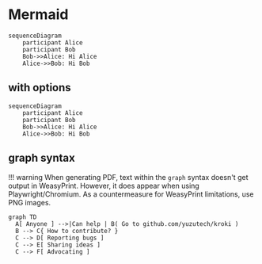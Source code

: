 # Mermaid

```mermaid
sequenceDiagram
    participant Alice
    participant Bob
    Bob->>Alice: Hi Alice
    Alice->>Bob: Hi Bob
```

## with options

```mermaid theme="forest"
sequenceDiagram
    participant Alice
    participant Bob
    Bob->>Alice: Hi Alice
    Alice->>Bob: Hi Bob
```

## graph syntax

!!! warning
    When generating PDF, text within the `graph` syntax doesn't get output in WeasyPrint.
    However, it does appear when using Playwright/Chromium.
    As a countermeasure for WeasyPrint limitations, use PNG images.

```mermaid format="png" height="400"
graph TD
  A[ Anyone ] -->|Can help | B( Go to github.com/yuzutech/kroki )
  B --> C{ How to contribute? }
  C --> D[ Reporting bugs ]
  C --> E[ Sharing ideas ]
  C --> F[ Advocating ]
```
